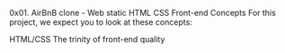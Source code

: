 0x01. AirBnB clone - Web static
HTML
CSS
Front-end
Concepts
For this project, we expect you to look at these concepts:

HTML/CSS
The trinity of front-end quality
